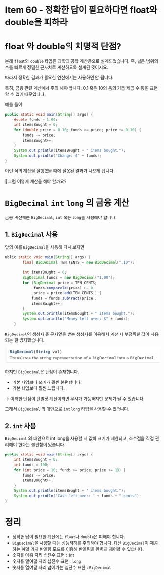 # Item 60 - 정확한 답이 필요하다면 float와 double을 피하라

# float 와 double의 치명적 단점?

본래  `float`와 `double` 타입은 과학과 공학 계산용으로 설계되었습니다. 즉, 넓은 범위의 수를 빠르게 정밀한 근사치로 계산하도록 설계된 것이지요. 

따라서 정확한 결과가 필요한 연산에서는 사용하면 안 됩니다.

특히, 금융 관련 계산에서 주의 해야 합니다. 0.1 혹은 10의 음의 거듭 제곱 수 등을 표현할 수 없기 때문입니다.

예를 들어

```java
public static void main(String[] args) {
    double funds = 1.00;
    int itemsBought = 0;
    for (double price = 0.10; funds >= price; price += 0.10) {
        funds -= price;
        itemsBought++;
    }
    System.out.println(itemsBought + " items bought.");
    System.out.println("Change: $" + funds);
}
```

이런 식의 계산을 실행했을 때에 잘못된 결과가 나오게 됩니다.

🤔그럼 어떻게 계산을 해야 할까요?

# `BigDecimal` `int` `long` 의 금융 계산

금융 계산에는 `BigDecimal`, `int` 혹은 `long`을 사용해야 합니다.

## 1. `BigDecimal` 사용

앞의 예를 `BigDecimal`을 사용해 다시 보자면

```java
ublic static void main(String[] args) {
        final BigDecimal TEN_CENTS = new BigDecimal(".10");

        int itemsBought = 0;
        BigDecimal funds = new BigDecimal("1.00");
        for (BigDecimal price = TEN_CENTS;
             funds.compareTo(price) >= 0;
             price = price.add(TEN_CENTS)) {
            funds = funds.subtract(price);
            itemsBought++;
        }
        System.out.println(itemsBought + " items bought.");
        System.out.println("Money left over: $" + funds);
    }
```

`BigDecimal`의 생성자 중 문자열을 받는 생성자를 이용해서 계산 시 부정확한 값이 사용되는 걸 방지했습니다.

![](./Image/Item60_Image1.png)

하지만 `BigDecimal`은 단점이 존재합니다.

- 기본 타입보다 쓰기가 훨씬 불편합니다.
- 기본 타입보다 훨씬 느립니다.

→ 이러한 단점이 단발성 계산이라면 무시가 가능하지만 문제가 될 수 있습니다. 

그래서  `BigDecimal` 의 대안으로 `int` `long` 타입을 사용할 수 있습니다.

## 2. `int` 사용

`BigDecimal`  의 대안으로 int long을 사용할 시 값의 크기가 제한되고, 소수점을 직접 관리해야 한다는 불편함이 있습니다.

```java
public static void main(String[] args) {
    int itemsBought = 0;
    int funds = 100;
    for (int price = 10; funds >= price; price += 10) {
        funds -= price;
        itemsBought++;
    }
    System.out.println(itemsBought + " items bought.");
    System.out.println("Cash left over: " + funds + " cents");
}
```

# 정리

- 정확한 답이 필요한 계산에는 `float`나 `double`은 피해야 합니다.
- `BigDecimal`을 사용할 때는 성능저하를 주의해야 합니다. 대신 `BigDecimal`이 제공하는 여덞 가지 반올림 모드를 이용해 반올림을 완벽히 제어할 수 있습니다.
- 숫자를 아홉 자리 십진수 표현 : `int`
- 숫자를 열여덟 자리 십진수 표현 : `long`
- 숫자를 열여덞 자리 넘어가는 십진수 표현 : `BigDecimal`